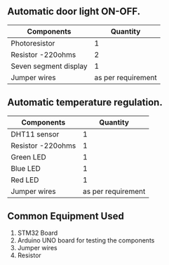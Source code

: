 ## Automatic door light ON-OFF.
| Components | Quantity  |    
| ------------- | ----------- |
| Photoresistor | 1 |
| Resistor -220ohms | 2 |
| Seven segment display | 1 |
| Jumper wires | as per requirement |

## Automatic temperature regulation.
| Components | Quantity  |    
| ------------- | ----------- |
| DHT11 sensor | 1 |
| Resistor -220ohms | 1 |
| Green LED| 1 |
| Blue LED| 1 |
| Red LED| 1 |
| Jumper wires | as per requirement |

## Common Equipment Used
1. STM32 Board
2. Arduino UNO board for testing the components
3. Jumper wires
4. Resistor
